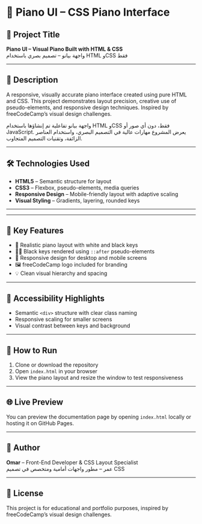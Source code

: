 # 🎹 Piano UI – CSS Piano Interface

## 📝 Project Title  
**Piano UI – Visual Piano Built with HTML & CSS**  
واجهة بيانو – تصميم بصري باستخدام HTML وCSS فقط

---

## 🎯 Description  
A responsive, visually accurate piano interface created using pure HTML and CSS. This project demonstrates layout precision, creative use of pseudo-elements, and responsive design techniques. Inspired by freeCodeCamp’s visual design challenges.

واجهة بيانو تفاعلية تم إنشاؤها باستخدام HTML وCSS فقط، دون أي صور أو JavaScript. يعرض المشروع مهارات عالية في التصميم البصري، واستخدام العناصر الزائفة، وتقنيات التصميم المتجاوب.

---

## 🛠️ Technologies Used  
- **HTML5** – Semantic structure for layout  
- **CSS3** – Flexbox, pseudo-elements, media queries  
- **Responsive Design** – Mobile-friendly layout with adaptive scaling  
- **Visual Styling** – Gradients, layering, rounded keys

---


---

## 🧩 Key Features  
- 🎹 Realistic piano layout with white and black keys  
- 🧑‍🎨 Black keys rendered using `::after` pseudo-elements  
- 📱 Responsive design for desktop and mobile screens  
- 🖼️ freeCodeCamp logo included for branding  
- 💡 Clean visual hierarchy and spacing

---

## 📱 Accessibility Highlights  
- Semantic `<div>` structure with clear class naming  
- Responsive scaling for smaller screens  
- Visual contrast between keys and background

---

## 🚀 How to Run  
1. Clone or download the repository  
2. Open `index.html` in your browser  
3. View the piano layout and resize the window to test responsiveness

---
## 🌐 Live Preview  
You can preview the documentation page by opening `index.html` locally or hosting it on GitHub Pages.

---

## 📌 Author  
**Omar** – Front-End Developer & CSS Layout Specialist  
عمر – مطور واجهات أمامية ومتخصص في تصميم CSS

---

## 📢 License  
This project is for educational and portfolio purposes, inspired by freeCodeCamp’s visual design challenges.